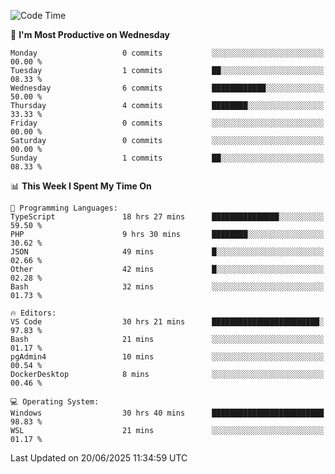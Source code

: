 <!--START_SECTION:waka-->
![Code Time](http://img.shields.io/badge/Code%20Time-5%2C129%20hrs%2017%20mins-blue)

📅 **I'm Most Productive on Wednesday** 

```text
Monday                   0 commits           ░░░░░░░░░░░░░░░░░░░░░░░░░   00.00 % 
Tuesday                  1 commits           ██░░░░░░░░░░░░░░░░░░░░░░░   08.33 % 
Wednesday                6 commits           ████████████░░░░░░░░░░░░░   50.00 % 
Thursday                 4 commits           ████████░░░░░░░░░░░░░░░░░   33.33 % 
Friday                   0 commits           ░░░░░░░░░░░░░░░░░░░░░░░░░   00.00 % 
Saturday                 0 commits           ░░░░░░░░░░░░░░░░░░░░░░░░░   00.00 % 
Sunday                   1 commits           ██░░░░░░░░░░░░░░░░░░░░░░░   08.33 % 
```


📊 **This Week I Spent My Time On** 

```text
💬 Programming Languages: 
TypeScript               18 hrs 27 mins      ███████████████░░░░░░░░░░   59.50 % 
PHP                      9 hrs 30 mins       ████████░░░░░░░░░░░░░░░░░   30.62 % 
JSON                     49 mins             █░░░░░░░░░░░░░░░░░░░░░░░░   02.66 % 
Other                    42 mins             █░░░░░░░░░░░░░░░░░░░░░░░░   02.28 % 
Bash                     32 mins             ░░░░░░░░░░░░░░░░░░░░░░░░░   01.73 % 

🔥 Editors: 
VS Code                  30 hrs 21 mins      ████████████████████████░   97.83 % 
Bash                     21 mins             ░░░░░░░░░░░░░░░░░░░░░░░░░   01.17 % 
pgAdmin4                 10 mins             ░░░░░░░░░░░░░░░░░░░░░░░░░   00.54 % 
DockerDesktop            8 mins              ░░░░░░░░░░░░░░░░░░░░░░░░░   00.46 % 

💻 Operating System: 
Windows                  30 hrs 40 mins      █████████████████████████   98.83 % 
WSL                      21 mins             ░░░░░░░░░░░░░░░░░░░░░░░░░   01.17 % 
```


 Last Updated on 20/06/2025 11:34:59 UTC
<!--END_SECTION:waka-->
